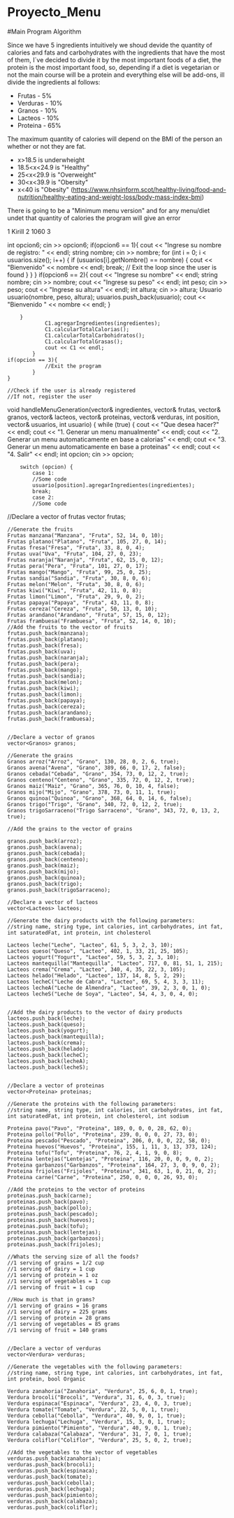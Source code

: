 # Proyecto_Menu

#Main Program Algorithm

Since we have 5 ingredients intuitively we shoud devide the quantity of calories and fats and carbohydrates with the ingredients that have the most of them, I´ve decided to divide it by the most important foods of a diet, the protein is the most important food, so, depending if a diet is vegetarian or not the main course will be a protein and everything else will be add-ons, ill divide the ingredients al follows:

- Frutas - 5%
- Verduras - 10%
- Granos - 10%
- Lacteos - 10%
- Proteina - 65%

The maximum quantity of calories will depend on the BMI of the person an whether or not they are fat.

 - x>18.5 is underwheight
 - 18.5<x<24.9 is "Healthy"
 - 25<x<29.9 is "Overweight"
 - 30<x<39.9 is "Obersity"
 - x<40 is "Obesity"
(https://www.nhsinform.scot/healthy-living/food-and-nutrition/healthy-eating-and-weight-loss/body-mass-index-bmi)

There is going to be a "Minimum menu version" and for any menu/diet undet that quantity of calories the program will give an error


1
Kirill
2
1060
3




int opcion6;
        cin >> opcion6;
        if(opcion6 == 1){
            cout << "Ingrese su nombre de registro: " << endl;
            string nombre;
            cin >> nombre;
            for (int i = 0; i < usuarios.size(); i++) {
                if (usuarios[i].getNombre() == nombre) {
                    cout << "Bienvenido" << nombre << endl;
                    break; // Exit the loop since the user is found
                }
            }
        }
        if(opcion6 == 2){
            cout << "Ingrese su nombre" << endl;
            string nombre;
            cin >> nombre;
            cout << "Ingrese su peso" << endl;
            int peso;
            cin >> peso;
            cout << "Ingrese su altura" << endl;
            int altura;
            cin >> altura;
            Usuario usuario(nombre, peso, altura);
            usuarios.push_back(usuario);
            cout << "Bienvenido " << nombre << endl;
        }
        
            
                
            
            
            
            
        }
                C1.agregarIngredientes(ingredientes);
                C1.calcularTotalCalorias();
                C1.calcularTotalCarbohidratos();
                C1.calcularTotalGrasas();
                cout << C1 << endl;
            }
    if(opcion == 3){
                //Exit the program
            }
    }
    
    //Check if the user is already registered
    //If not, register the user
    



void handleMenuGeneration(vector<Ingrediente>& ingredientes, vector<Frutas>& frutas, vector<Granos>& granos, vector<Lacteos>& lacteos, vector<Proteina>& proteinas, vector<Verdura>& verduras, int position, vector<Usuario>& usuarios, int usuario) {
    while (true) {
        cout << "Que desea hacer?" << endl;
        cout << "1. Generar un menu manualmente" << endl;
        cout << "2. Generar un menu automaticamente en base a calorias" << endl;
        cout << "3. Generar un menu automaticamente en base a proteinas" << endl;
        cout << "4. Salir" << endl;
        int opcion;
        cin >> opcion;

        switch (opcion) {
            case 1:
            //Some code
            usuario[position].agregarIngredientes(ingredientes);
            break;
            case 2:
            //Some code















//Declare a vector of frutas
    vector<Frutas> frutas;  

    //Generate the fruits
    Frutas manzana("Manzana", "Fruta", 52, 14, 0, 10);
    Frutas platano("Platano", "Fruta", 105, 27, 0, 14);
    Frutas fresa("Fresa", "Fruta", 33, 8, 0, 4);
    Frutas uva("Uva", "Fruta", 104, 27, 0, 23);
    Frutas naranja("Naranja", "Fruta", 62, 15, 0, 12);
    Frutas pera("Pera", "Fruta", 101, 27, 0, 17);
    Frutas mango("Mango", "Fruta", 99, 25, 0, 25);
    Frutas sandia("Sandia", "Fruta", 30, 8, 0, 6);
    Frutas melon("Melon", "Fruta", 30, 8, 0, 6);
    Frutas kiwi("Kiwi", "Fruta", 42, 11, 0, 8);
    Frutas limon("Limon", "Fruta", 29, 9, 0, 2);
    Frutas papaya("Papaya", "Fruta", 43, 11, 0, 8);
    Frutas cereza("Cereza", "Fruta", 50, 13, 0, 10);
    Frutas arandano("Arandano", "Fruta", 57, 15, 0, 12);
    Frutas frambuesa("Frambuesa", "Fruta", 52, 14, 0, 10);
    //Add the fruits to the vector of fruits
    frutas.push_back(manzana);
    frutas.push_back(platano);
    frutas.push_back(fresa);
    frutas.push_back(uva);
    frutas.push_back(naranja);
    frutas.push_back(pera);
    frutas.push_back(mango);
    frutas.push_back(sandia);
    frutas.push_back(melon);
    frutas.push_back(kiwi);
    frutas.push_back(limon);
    frutas.push_back(papaya);
    frutas.push_back(cereza);
    frutas.push_back(arandano);
    frutas.push_back(frambuesa);


    //Declare a vector of granos
    vector<Granos> granos;

    //Generate the grains
    Granos arroz("Arroz", "Grano", 130, 28, 0, 2, 6, true);
    Granos avena("Avena", "Grano", 389, 66, 0, 17, 2, false);
    Granos cebada("Cebada", "Grano", 354, 73, 0, 12, 2, true);
    Granos centeno("Centeno", "Grano", 335, 72, 0, 12, 2, true);
    Granos maiz("Maiz", "Grano", 365, 76, 0, 10, 4, false);
    Granos mijo("Mijo", "Grano", 378, 73, 0, 11, 1, true);
    Granos quinoa("Quinoa", "Grano", 368, 64, 0, 14, 6, false);
    Granos trigo("Trigo", "Grano", 340, 72, 0, 12, 2, true);
    Granos trigoSarraceno("Trigo Sarraceno", "Grano", 343, 72, 0, 13, 2, true);

    //Add the grains to the vector of grains

    granos.push_back(arroz);
    granos.push_back(avena);
    granos.push_back(cebada);
    granos.push_back(centeno);
    granos.push_back(maiz);
    granos.push_back(mijo);
    granos.push_back(quinoa);
    granos.push_back(trigo);
    granos.push_back(trigoSarraceno);

    //Declare a vector of lacteos
    vector<Lacteos> lacteos; 

    //Generate the dairy products with the following parameters:
    //string name, string type, int calories, int carbohydrates, int fat, int saturatedFat, int protein, int cholesterol

    Lacteos leche("Leche", "Lacteo", 61, 5, 3, 2, 3, 10);
    Lacteos queso("Queso", "Lacteo", 402, 1, 33, 21, 25, 105);
    Lacteos yogurt("Yogurt", "Lacteo", 59, 5, 3, 2, 3, 10);
    Lacteos mantequilla("Mantequilla", "Lacteo", 717, 0, 81, 51, 1, 215);
    Lacteos crema("Crema", "Lacteo", 340, 4, 35, 22, 3, 105);
    Lacteos helado("Helado", "Lacteo", 137, 14, 8, 5, 2, 29);
    Lacteos lecheC("Leche de Cabra", "Lacteo", 69, 5, 4, 3, 3, 11);
    Lacteos lecheA("Leche de Almendra", "Lacteo", 39, 2, 3, 0, 1, 0);
    Lacteos lecheS("Leche de Soya", "Lacteo", 54, 4, 3, 0, 4, 0);
    

    //Add the dairy products to the vector of dairy products
    lacteos.push_back(leche);
    lacteos.push_back(queso);
    lacteos.push_back(yogurt);
    lacteos.push_back(mantequilla);
    lacteos.push_back(crema);
    lacteos.push_back(helado);
    lacteos.push_back(lecheC);
    lacteos.push_back(lecheA);
    lacteos.push_back(lecheS);


    //Declare a vector of proteinas
    vector<Proteina> proteinas;

    //Generate the proteins with the following parameters:
    //string name, string type, int calories, int carbohydrates, int fat, int saturatedFat, int protein, int cholesterol, int sodium

    Proteina pavo("Pavo", "Proteina", 189, 0, 0, 0, 28, 62, 0);
    Proteina pollo("Pollo", "Proteina", 239, 0, 0, 0, 27, 73, 0);
    Proteina pescado("Pescado", "Proteina", 206, 0, 0, 0, 22, 58, 0);
    Proteina huevos("Huevos", "Proteina", 155, 1, 11, 3, 13, 373, 124);
    Proteina tofu("Tofu", "Proteina", 76, 2, 4, 1, 9, 0, 8);
    Proteina lentejas("Lentejas", "Proteina", 116, 20, 0, 0, 9, 0, 2);
    Proteina garbanzos("Garbanzos", "Proteina", 164, 27, 3, 0, 9, 0, 2);
    Proteina frijoles("Frijoles", "Proteina", 341, 63, 1, 0, 21, 0, 2);
    Proteina carne("Carne", "Proteina", 250, 0, 0, 0, 26, 93, 0);
    
    //Add the proteins to the vector of proteins
    proteinas.push_back(carne);
    proteinas.push_back(pavo);
    proteinas.push_back(pollo);
    proteinas.push_back(pescado);
    proteinas.push_back(huevos);
    proteinas.push_back(tofu);
    proteinas.push_back(lentejas);
    proteinas.push_back(garbanzos);
    proteinas.push_back(frijoles);
    
    //Whats the serving size of all the foods?
    //1 serving of grains = 1/2 cup
    //1 serving of dairy = 1 cup
    //1 serving of protein = 1 oz
    //1 serving of vegetables = 1 cup
    //1 serving of fruit = 1 cup

    //How much is that in grams?
    //1 serving of grains = 16 grams
    //1 serving of dairy = 225 grams
    //1 serving of protein = 28 grams
    //1 serving of vegetables = 85 grams
    //1 serving of fruit = 140 grams


    //Declare a vector of verduras
    vector<Verdura> verduras;

    //Generate the vegetables with the following parameters:
    //string name, string type, int calories, int carbohydrates, int fat, int protein, bool Organic

    Verdura zanahoria("Zanahoria", "Verdura", 25, 6, 0, 1, true);
    Verdura brocoli("Brocoli", "Verdura", 31, 6, 0, 3, true);
    Verdura espinaca("Espinaca", "Verdura", 23, 4, 0, 3, true);
    Verdura tomate("Tomate", "Verdura", 22, 5, 0, 1, true);
    Verdura cebolla("Cebolla", "Verdura", 40, 9, 0, 1, true);
    Verdura lechuga("Lechuga", "Verdura", 15, 3, 0, 1, true);
    Verdura pimiento("Pimiento", "Verdura", 40, 9, 0, 1, true);
    Verdura calabaza("Calabaza", "Verdura", 31, 7, 0, 1, true);
    Verdura coliflor("Coliflor", "Verdura", 25, 5, 0, 2, true);

    //Add the vegetables to the vector of vegetables
    verduras.push_back(zanahoria);
    verduras.push_back(brocoli);
    verduras.push_back(espinaca);
    verduras.push_back(tomate);
    verduras.push_back(cebolla);
    verduras.push_back(lechuga);
    verduras.push_back(pimiento);
    verduras.push_back(calabaza);
    verduras.push_back(coliflor);

            
    
